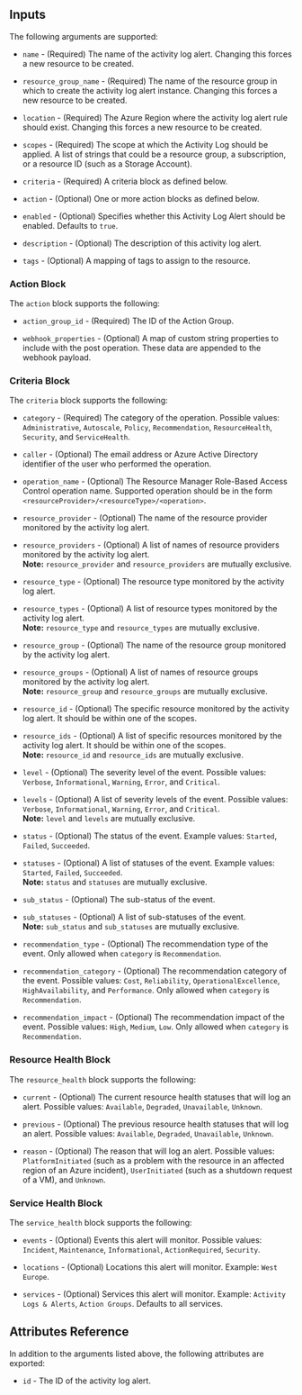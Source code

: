 <!-- BEGIN_TF_DOCS -->
## Inputs

The following arguments are supported:

* `name` - (Required) The name of the activity log alert. Changing this forces a new resource to be created.

* `resource_group_name` - (Required) The name of the resource group in which to create the activity log alert instance. Changing this forces a new resource to be created.

* `location` - (Required) The Azure Region where the activity log alert rule should exist. Changing this forces a new resource to be created.

* `scopes` - (Required) The scope at which the Activity Log should be applied. A list of strings that could be a resource group, a subscription, or a resource ID (such as a Storage Account).

* `criteria` - (Required) A criteria block as defined below.

* `action` - (Optional) One or more action blocks as defined below.

* `enabled` - (Optional) Specifies whether this Activity Log Alert should be enabled. Defaults to `true`.

* `description` - (Optional) The description of this activity log alert.

* `tags` - (Optional) A mapping of tags to assign to the resource.

### Action Block

The `action` block supports the following:

* `action_group_id` - (Required) The ID of the Action Group.

* `webhook_properties` - (Optional) A map of custom string properties to include with the post operation. These data are appended to the webhook payload.

### Criteria Block

The `criteria` block supports the following:

* `category` - (Required) The category of the operation. Possible values: `Administrative`, `Autoscale`, `Policy`, `Recommendation`, `ResourceHealth`, `Security`, and `ServiceHealth`.

* `caller` - (Optional) The email address or Azure Active Directory identifier of the user who performed the operation.

* `operation_name` - (Optional) The Resource Manager Role-Based Access Control operation name. Supported operation should be in the form `<resourceProvider>/<resourceType>/<operation>`.

* `resource_provider` - (Optional) The name of the resource provider monitored by the activity log alert.

* `resource_providers` - (Optional) A list of names of resource providers monitored by the activity log alert.  
  **Note:** `resource_provider` and `resource_providers` are mutually exclusive.

* `resource_type` - (Optional) The resource type monitored by the activity log alert.

* `resource_types` - (Optional) A list of resource types monitored by the activity log alert.  
  **Note:** `resource_type` and `resource_types` are mutually exclusive.

* `resource_group` - (Optional) The name of the resource group monitored by the activity log alert.

* `resource_groups` - (Optional) A list of names of resource groups monitored by the activity log alert.  
  **Note:** `resource_group` and `resource_groups` are mutually exclusive.

* `resource_id` - (Optional) The specific resource monitored by the activity log alert. It should be within one of the scopes.

* `resource_ids` - (Optional) A list of specific resources monitored by the activity log alert. It should be within one of the scopes.  
  **Note:** `resource_id` and `resource_ids` are mutually exclusive.

* `level` - (Optional) The severity level of the event. Possible values: `Verbose`, `Informational`, `Warning`, `Error`, and `Critical`.

* `levels` - (Optional) A list of severity levels of the event. Possible values: `Verbose`, `Informational`, `Warning`, `Error`, and `Critical`.  
  **Note:** `level` and `levels` are mutually exclusive.

* `status` - (Optional) The status of the event. Example values: `Started`, `Failed`, `Succeeded`.

* `statuses` - (Optional) A list of statuses of the event. Example values: `Started`, `Failed`, `Succeeded`.  
  **Note:** `status` and `statuses` are mutually exclusive.

* `sub_status` - (Optional) The sub-status of the event.

* `sub_statuses` - (Optional) A list of sub-statuses of the event.  
  **Note:** `sub_status` and `sub_statuses` are mutually exclusive.

* `recommendation_type` - (Optional) The recommendation type of the event. Only allowed when `category` is `Recommendation`.

* `recommendation_category` - (Optional) The recommendation category of the event. Possible values: `Cost`, `Reliability`, `OperationalExcellence`, `HighAvailability`, and `Performance`. Only allowed when `category` is `Recommendation`.

* `recommendation_impact` - (Optional) The recommendation impact of the event. Possible values: `High`, `Medium`, `Low`. Only allowed when `category` is `Recommendation`.

### Resource Health Block

The `resource_health` block supports the following:

* `current` - (Optional) The current resource health statuses that will log an alert. Possible values: `Available`, `Degraded`, `Unavailable`, `Unknown`.

* `previous` - (Optional) The previous resource health statuses that will log an alert. Possible values: `Available`, `Degraded`, `Unavailable`, `Unknown`.

* `reason` - (Optional) The reason that will log an alert. Possible values: `PlatformInitiated` (such as a problem with the resource in an affected region of an Azure incident), `UserInitiated` (such as a shutdown request of a VM), and `Unknown`.

### Service Health Block

The `service_health` block supports the following:

* `events` - (Optional) Events this alert will monitor. Possible values: `Incident`, `Maintenance`, `Informational`, `ActionRequired`, `Security`.

* `locations` - (Optional) Locations this alert will monitor. Example: `West Europe`.

* `services` - (Optional) Services this alert will monitor. Example: `Activity Logs & Alerts`, `Action Groups`. Defaults to all services.

## Attributes Reference

In addition to the arguments listed above, the following attributes are exported:

* `id` - The ID of the activity log alert.

<!-- END_TF_DOCS -->
